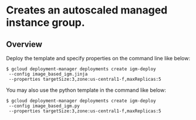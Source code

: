 # Creates an autoscaled managed instance group.

## Overview

Deploy the template and specify properties on the command line like below:

```
$ gcloud deployment-manager deployments create igm-deploy
 --config image_based_igm.jinja
 --properties targetSize:3,zone:us-central1-f,maxReplicas:5
```

You may also use the python template in the command like below:

```
$ gcloud deployment-manager deployments create igm-deploy
 --config image_based_igm.py
 --properties targetSize:3,zone:us-central1-f,maxReplicas:5
```

